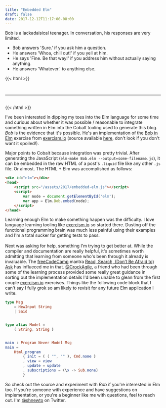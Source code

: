 ```yaml
---
title: "Embedded Elm"
draft: false
date: 2017-12-12T11:17:00-08:00
---
```



Bob is a lackadaisical teenager. In conversation, his responses are very limited.

* Bob answers 'Sure.' if you ask him a question.
* He answers 'Whoa, chill out!' if you yell at him.
* He says 'Fine. Be that way!' if you address him without actually saying anything.
* He answers 'Whatever.' to anything else.

<!--more-->

{{< html >}}
<div id="elm"></div>

<head>
    <script src="/2017/embedded-elm.js"></script>
	<script>
		var node = document.getElementById('elm');
		var app = Elm.Bob.embed(node);
	</script>
</head>

<br>
<hr>
<br>
{{< /html >}}


I've been interested in dipping my toes into the Elm language for some time
and curious about whether it was possible / reasonable to integrate
something written in Elm into the Cobalt tooling used to generate this blog.
_Bob_ is the evidence that it's possible. He's an implementation of the
[Bob in Elm](http://exercism.io/exercises/elm/bob/readme) exercise from 
[exercism.io](http://exercism.io)
(source available [here](https://github.com/shnewto/sheas.blog/blob/master/static/2017/Bob/Bob.elm), 
don't look if you don't want it spoiled!).

Major points to Cobalt because integration was pretty trivial. After generating 
the JavaScript (`elm-make Bob.elm --output=some-filename.js`), it can be
embedded in the raw HTML of a post's `.liquid` file like any other 
`.js` file. Or almost. The HTML + Elm was accomplished 
as follows:

```html
<div id="elm"></div>
<head>
    <script src="/assets/2017/embedded-elm.js"></script>
    <script>
        var node = document.getElementById('elm');
        var app = Elm.Bob.embed(node);
    </script>
</head>
```

Learning enough Elm to make something happen was the difficulty. I love
language learning tooling like <a href="http://exercism.io">exercism.io</a> so 
started there. Dusting off the functional programming brain was much less 
painful using their examples and I'm a total sucker for getting tests to pass.
<br><br>
Next was asking for help, something I'm trying to get better at. While the 
compiler and documentation are really helpful, it's sometimes worth admitting 
that learning from someone who's been through it already is invaluable. The
<a href="https://www.freecodecamp.org/">freeCodeCamp</a> mantra
<a href="https://medium.freecodecamp.org/read-search-dont-be-afraid-to-ask-743a23c411b4">Read, Search, (Don’t Be Afraid to) Ask</a>
has influeced me in that.
<a href="https://twitter.com/CrockAgile">@CrockAgile</a>,
a friend who had been through some of the learning process provided some really 
great guidance in sorting out the implementation details I'd been unable to 
glean from the first couple <a href="http://exercism.io">exercism.io</a>
exercises. Things like the following code block that I can't say I fully grok 
so am likely to revisit for any future Elm application I write.

```elm
type Msg
    = NewInput String
    | Said


type alias Model =
    ( String, String )


main : Program Never Model Msg
main =
    Html.program
        { init = ( ( "", "" ), Cmd.none )
        , view = view
        , update = update
        , subscriptions = (\x -> Sub.none)
        }
```

So check out the source and experiment with <i>Bob</i> if you're interested in Elm 
too. If you're someone with experience and have suggestions on
implementation, or you're a beginner like me with questions, feel to reach out.
I'm <a href="https://twitter.com/shnewto">@shnewto</a> on Twitter.
